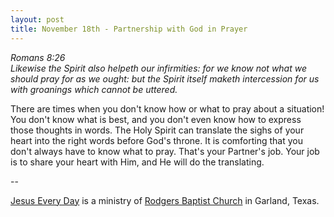 ```yaml
---
layout: post
title: November 18th - Partnership with God in Prayer
---
```


_Romans 8:26  
Likewise the Spirit also helpeth our infirmities: for we know not
what we should pray for as we ought: but the Spirit itself maketh
intercession for us with groanings which cannot be uttered._

There are times when you don't know how or what to pray about a
situation! You don't know what is best, and you don't even know how
to express those thoughts in words. The Holy Spirit can translate the
sighs of your heart into the right words before God's throne. It is
comforting that you don't always have to know what to pray. That's
your Partner's job. Your job is to share your heart with Him, and He
will do the translating.

 --

<a href=http://jesuseveryday.net>Jesus Every Day</a> is a ministry of <a href=http://rodgersbaptist.net>Rodgers Baptist Church</a> in Garland, Texas.
